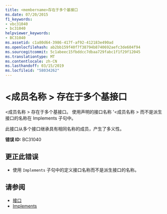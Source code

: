 ```yaml
---
title: <membername>存在于多个基接口
ms.date: 07/20/2015
f1_keywords:
- vbc31040
- bc31040
helpviewer_keywords:
- BC31040
ms.assetid: c1a80d64-3986-417f-af92-412183e490ad
ms.openlocfilehash: ab2bb159f40f7f38794b8740692aefc3de604f94
ms.sourcegitcommit: 5c1abeec15fbddcc7dbaa729fabc1f1f29f12045
ms.translationtype: MT
ms.contentlocale: zh-CN
ms.lasthandoff: 03/15/2019
ms.locfileid: "58034262"
---
```

# <a name="membername-exists-in-multiple-base-interfaces"></a>\<成员名称 > 存在于多个基接口
\<成员名称 > 存在于多个基接口。 使用声明的接口名称 '\<成员名称 > 而不是派生接口的名称在 Implements 子句中。  
  
 此接口从多个接口继承具有相同名称的成员，产生了多义性。  
  
 **错误 ID:** BC31040  
  
## <a name="to-correct-this-error"></a>更正此错误  
  
-   使用 `Implements` 子句中的定义接口名称而不是派生接口的名称。  
  
## <a name="see-also"></a>请参阅

- [接口](../../visual-basic/programming-guide/language-features/interfaces/index.md)
- [Implements](../../visual-basic/language-reference/statements/implements-clause.md)
